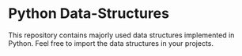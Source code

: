 # Python Data-Structures
This repository contains majorly used data structures implemented in Python. Feel free to import the data structures in your projects.